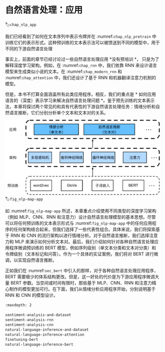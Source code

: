 # 自然语言处理：应用
:label:`chap_nlp_app`

我们已经看到了如何在文本序列中表示令牌并在 :numref:`chap_nlp_pretrain` 中训练它们的表示形式。这种预训练的文本表示法可以被馈送到不同的模型中，用于不同的下游自然语言处理 

事实上，前面的章节已经讨论过一些自然语言处理应用
*没有预培训 *，
只是为了解释深度学习架构。例如，在 :numref:`chap_rnn` 中，我们依靠 RNN 来设计语言模型来生成类似小说的文本。在 :numref:`chap_modern_rnn` 和 :numref:`chap_attention` 中，我们还设计了基于 RNN 和机器翻译注意力机制的模型。 

但是，本书不打算全面涵盖所有此类应用程序。相反，我们的重点是 * 如何应用语言的（深度）表示学习来解决自然语言处理问题 *。鉴于预先训练的文本表示法，本章将探讨两个常见的和具有代表性的下游自然语言处理任务：情绪分析和自然语言推断，它们分别分析单个文本和文本对的关系。 

![Pretrained text representations can be fed to various deep learning architectures for different downstream natural language processing applications. This chapter focuses on how to design models for different downstream natural language processing applications.](../img/nlp-map-app.svg)
:label:`fig_nlp-map-app`

如 :numref:`fig_nlp-map-app` 所述，本章重点介绍使用不同类型的深度学习架构（例如 MLP、CNN、RNN 和注意力）设计自然语言处理模型的基本思想。尽管可以将任何预训练的文本表示形式与 :numref:`fig_nlp-map-app` 中的任何应用程序的任何架构结合起来，但我们选择了一些代表性组合。具体来说，我们将探索基于 RNN 和 CNN 的流行架构以进行情绪分析。对于自然语言推断，我们选择注意力和 MLP 来演示如何分析文本对。最后，我们介绍如何针对各种自然语言处理应用程序微调预训练的 BERT 模型，例如序列级别（单文本分类和文本对分类）和令牌级别（文本标记和问答）。作为一个具体的实证案例，我们将对 BERT 进行微调，以实现自然语言推断。 

正如我们在 :numref:`sec_bert` 中引入的那样，对于各种自然语言处理应用程序，BERT 需要极少的体系结构更改。但是，这一好处的代价是为下游应用程序微调大量 BERT 参数。当空间或时间有限时，那些基于 MLP、CNN、RNN 和注意力精心制作的模型更加可行。在下面，我们从情绪分析应用程序开始，分别说明基于 RNN 和 CNN 的模型设计。

```toc
:maxdepth: 2

sentiment-analysis-and-dataset
sentiment-analysis-rnn
sentiment-analysis-cnn
natural-language-inference-and-dataset
natural-language-inference-attention
finetuning-bert
natural-language-inference-bert
```
